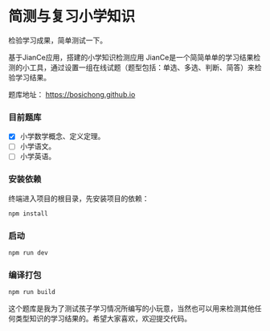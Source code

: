 # 简测与复习小学知识

检验学习成果，简单测试一下。

基于JianCe应用，搭建的小学知识检测应用
JianCe是一个简简单单的学习结果检测的小工具，通过设置一组在线试题（题型包括：单选、多选、判断、简答）来检验学习结果。

题库地址：
https://bosichong.github.io

### 目前题库

- [x] 小学数学概念、定义定理。
- [ ] 小学语文。
- [ ] 小学英语。

### 安装依赖

终端进入项目的根目录，先安装项目的依赖：

```sh
npm install
```

### 启动

```sh
npm run dev
```

### 编译打包

```sh
npm run build
```
这个题库是我为了测试孩子学习情况所编写的小玩意，当然也可以用来检测其他任何类型知识的学习结果的。希望大家喜欢，欢迎提交代码。